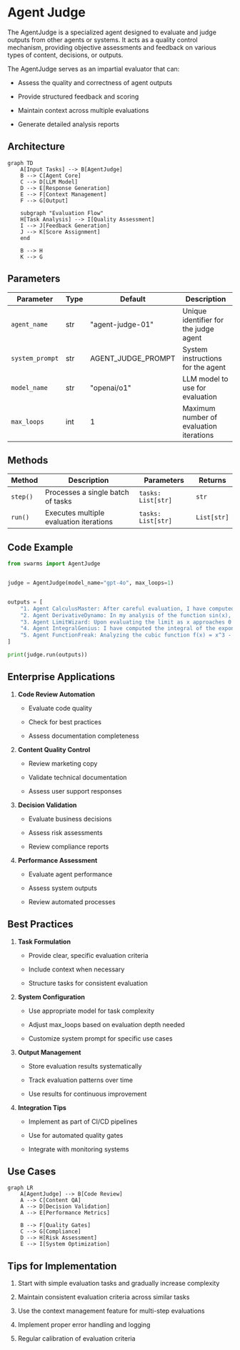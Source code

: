 # Agent Judge

The AgentJudge is a specialized agent designed to evaluate and judge outputs from other agents or systems. It acts as a quality control mechanism, providing objective assessments and feedback on various types of content, decisions, or outputs.


The AgentJudge serves as an impartial evaluator that can:
- Assess the quality and correctness of agent outputs

- Provide structured feedback and scoring

- Maintain context across multiple evaluations

- Generate detailed analysis reports

## Architecture

```mermaid
graph TD
    A[Input Tasks] --> B[AgentJudge]
    B --> C[Agent Core]
    C --> D[LLM Model]
    D --> E[Response Generation]
    E --> F[Context Management]
    F --> G[Output]
    
    subgraph "Evaluation Flow"
    H[Task Analysis] --> I[Quality Assessment]
    I --> J[Feedback Generation]
    J --> K[Score Assignment]
    end
    
    B --> H
    K --> G
```

## Parameters

| Parameter | Type | Default | Description |
|-----------|------|---------|-------------|
| `agent_name` | str | "agent-judge-01" | Unique identifier for the judge agent |
| `system_prompt` | str | AGENT_JUDGE_PROMPT | System instructions for the agent |
| `model_name` | str | "openai/o1" | LLM model to use for evaluation |
| `max_loops` | int | 1 | Maximum number of evaluation iterations |

## Methods

| Method | Description | Parameters | Returns |
|--------|-------------|------------|---------|
| `step()` | Processes a single batch of tasks | `tasks: List[str]` | `str` |
| `run()` | Executes multiple evaluation iterations | `tasks: List[str]` | `List[str]` |

## Code Example

```python
from swarms import AgentJudge


judge = AgentJudge(model_name="gpt-4o", max_loops=1)


outputs = [
    "1. Agent CalculusMaster: After careful evaluation, I have computed the integral of the polynomial function. The result is ∫(x^2 + 3x + 2)dx = (1/3)x^3 + (3/2)x^2 + 5, where I applied the power rule for integration and added the constant of integration.",
    "2. Agent DerivativeDynamo: In my analysis of the function sin(x), I have derived it with respect to x. The derivative is d/dx (sin(x)) = cos(x). However, I must note that the additional term '+ 2' is not applicable in this context as it does not pertain to the derivative of sin(x).",
    "3. Agent LimitWizard: Upon evaluating the limit as x approaches 0 for the function (sin(x)/x), I conclude that lim (x -> 0) (sin(x)/x) = 1. The additional '+ 3' is incorrect and should be disregarded as it does not relate to the limit calculation.",
    "4. Agent IntegralGenius: I have computed the integral of the exponential function e^x. The result is ∫(e^x)dx = e^x + C, where C is the constant of integration. The extra '+ 1' is unnecessary and does not belong in the final expression.",
    "5. Agent FunctionFreak: Analyzing the cubic function f(x) = x^3 - 3x + 2, I determined that it has a maximum at x = 1. However, the additional '+ 2' is misleading and should not be included in the maximum value statement.",
]

print(judge.run(outputs))

```

## Enterprise Applications

1. **Code Review Automation**
   - Evaluate code quality

   - Check for best practices
   
   - Assess documentation completeness

2. **Content Quality Control**
   
   - Review marketing copy
   
   - Validate technical documentation
   
   - Assess user support responses

3. **Decision Validation**
   - Evaluate business decisions
   
   - Assess risk assessments
   
   - Review compliance reports

4. **Performance Assessment**
   
   - Evaluate agent performance
   
   - Assess system outputs
   
   - Review automated processes

## Best Practices

1. **Task Formulation**
   - Provide clear, specific evaluation criteria
   
   - Include context when necessary

   - Structure tasks for consistent evaluation

2. **System Configuration**
   
   - Use appropriate model for task complexity
   
   - Adjust max_loops based on evaluation depth needed
   
   - Customize system prompt for specific use cases

3. **Output Management**
   
   - Store evaluation results systematically
   
   - Track evaluation patterns over time
   
   - Use results for continuous improvement

4. **Integration Tips**
   - Implement as part of CI/CD pipelines

   - Use for automated quality gates
   
   - Integrate with monitoring systems

## Use Cases

```mermaid
graph LR
    A[AgentJudge] --> B[Code Review]
    A --> C[Content QA]
    A --> D[Decision Validation]
    A --> E[Performance Metrics]
    
    B --> F[Quality Gates]
    C --> G[Compliance]
    D --> H[Risk Assessment]
    E --> I[System Optimization]
```

## Tips for Implementation

1. Start with simple evaluation tasks and gradually increase complexity

2. Maintain consistent evaluation criteria across similar tasks

3. Use the context management feature for multi-step evaluations

4. Implement proper error handling and logging

5. Regular calibration of evaluation criteria
